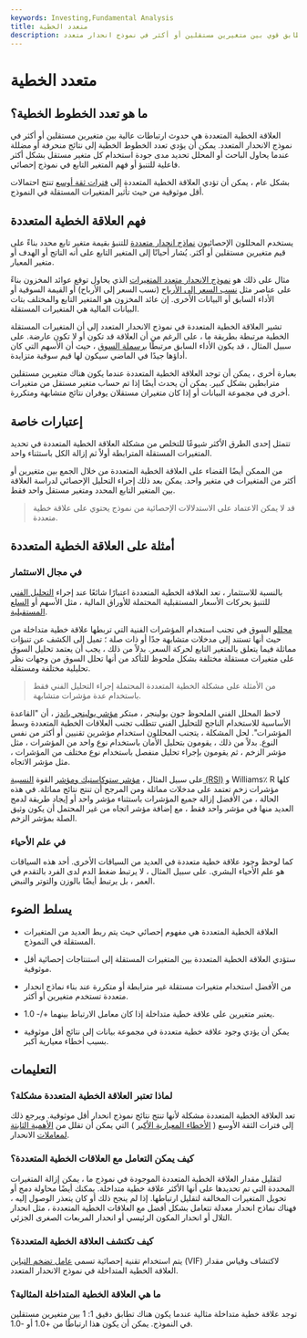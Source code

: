 ```yaml
---
keywords: Investing,Fundamental Analysis
title: متعدد الخطية
description: تظهر العلاقة الخطية المتعددة عندما يكون هناك تطابق قوي بين متغيرين مستقلين أو أكثر في نموذج انحدار متعدد.
---
```


# متعدد الخطية
## ما هو تعدد الخطوط الخطية؟

العلاقة الخطية المتعددة هي حدوث ارتباطات عالية بين متغيرين مستقلين أو أكثر في نموذج الانحدار المتعدد. يمكن أن يؤدي تعدد الخطوط الخطية إلى نتائج منحرفة أو مضللة عندما يحاول الباحث أو المحلل تحديد مدى جودة استخدام كل متغير مستقل بشكل أكثر فاعلية للتنبؤ أو فهم المتغير التابع في نموذج إحصائي.

بشكل عام ، يمكن أن تؤدي العلاقة الخطية المتعددة إلى [فترات ثقة أوسع](/confidenceinterval) تنتج احتمالات أقل موثوقية من حيث تأثير المتغيرات المستقلة في النموذج.

## فهم العلاقة الخطية المتعددة

يستخدم المحللون الإحصائيون [نماذج انحدار متعددة](/mlr) للتنبؤ بقيمة متغير تابع محدد بناءً على قيم متغيرين مستقلين أو أكثر. يُشار أحيانًا إلى المتغير التابع على أنه الناتج أو الهدف أو متغير المعيار.

مثال على ذلك هو [نموذج الانحدار متعدد المتغيرات](/multivariate-model) الذي يحاول توقع عوائد المخزون بناءً على عناصر مثل [نسب السعر إلى الأرباح](/price-earningsratio) (نسب السعر إلى الأرباح) أو القيمة السوقية أو الأداء السابق أو البيانات الأخرى. إن عائد المخزون هو المتغير التابع والمختلف بتات البيانات المالية هي المتغيرات المستقلة.

تشير العلاقة الخطية المتعددة في نموذج الانحدار المتعدد إلى أن المتغيرات المستقلة الخطية مرتبطة بطريقة ما ، على الرغم من أن العلاقة قد تكون أو لا تكون عارضة. على سبيل المثال ، قد يكون الأداء السابق مرتبطًا [برسملة السوق](/marketcapitalization) ، حيث أن الأسهم التي كان أداؤها جيدًا في الماضي سيكون لها قيم سوقية متزايدة.

بعبارة أخرى ، يمكن أن توجد العلاقة الخطية المتعددة عندما يكون هناك متغيرين مستقلين مترابطين بشكل كبير. يمكن أن يحدث أيضًا إذا تم حساب متغير مستقل من متغيرات أخرى في مجموعة البيانات أو إذا كان متغيران مستقلان يوفران نتائج متشابهة ومتكررة.

## إعتبارات خاصة

تتمثل إحدى الطرق الأكثر شيوعًا للتخلص من مشكلة العلاقة الخطية المتعددة في تحديد المتغيرات المستقلة المترابطة أولاً ثم إزالة الكل باستثناء واحد.

من الممكن أيضًا القضاء على العلاقة الخطية المتعددة من خلال الجمع بين متغيرين أو أكثر من المتغيرات في متغير واحد. يمكن بعد ذلك إجراء التحليل الإحصائي لدراسة العلاقة بين المتغير التابع المحدد ومتغير مستقل واحد فقط.

> قد لا يمكن الاعتماد على الاستدلالات الإحصائية من نموذج يحتوي على علاقة خطية متعددة.

>

## أمثلة على العلاقة الخطية المتعددة

### في مجال الاستثمار

بالنسبة للاستثمار ، تعد العلاقة الخطية المتعددة اعتبارًا شائعًا عند إجراء [التحليل الفني](/technicalanalysis) للتنبؤ بحركات الأسعار المستقبلية المحتملة للأوراق المالية ، مثل الأسهم أو [السلع المستقبلية](/commodityfuturescontract).

[محللو](/analyst) السوق في تجنب استخدام المؤشرات الفنية التي تربطها علاقة خطية متداخلة من حيث أنها تستند إلى مدخلات متشابهة جدًا أو ذات صلة ؛ تميل إلى الكشف عن تنبؤات مماثلة فيما يتعلق بالمتغير التابع لحركة السعر. بدلاً من ذلك ، يجب أن يعتمد تحليل السوق على متغيرات مستقلة مختلفة بشكل ملحوظ للتأكد من أنها تحلل السوق من وجهات نظر تحليلية مختلفة ومستقلة.

> من الأمثلة على مشكلة الخطية المتعددة المحتملة إجراء التحليل الفني فقط باستخدام عدة مؤشرات متشابهة.

>

لاحظ المحلل الفني الملحوظ جون بولينجر ، مبتكر [مؤشر بولينجر باندز](/bollingerbands) ، أن "القاعدة الأساسية للاستخدام الناجح للتحليل الفني تتطلب تجنب العلاقات الخطية المتعددة وسط المؤشرات". لحل المشكلة ، يتجنب المحللون استخدام مؤشرين تقنيين أو أكثر من نفس النوع. بدلاً من ذلك ، يقومون بتحليل الأمان باستخدام نوع واحد من المؤشرات ، مثل مؤشر الزخم ، ثم يقومون بإجراء تحليل منفصل باستخدام نوع مختلف من المؤشرات ، مثل مؤشر الاتجاه.

على سبيل المثال ، [مؤشر ستوكاستيك ومؤشر](/stochastic-modeling) القوة [النسبية (RSI)](/rsi) و Williams٪ R كلها مؤشرات زخم تعتمد على مدخلات مماثلة ومن المرجح أن تنتج نتائج مماثلة. في هذه الحالة ، من الأفضل إزالة جميع المؤشرات باستثناء مؤشر واحد أو إيجاد طريقة لدمج العديد منها في مؤشر واحد فقط ، مع إضافة مؤشر اتجاه من غير المحتمل أن يكون وثيق الصلة بمؤشر الزخم.

### في علم الأحياء

كما لوحظ وجود علاقة خطية متعددة في العديد من السياقات الأخرى. أحد هذه السياقات هو علم الأحياء البشري. على سبيل المثال ، لا يرتبط ضغط الدم لدى الفرد بالتقدم في العمر ، بل يرتبط أيضًا بالوزن والتوتر والنبض.

## يسلط الضوء

- العلاقة الخطية المتعددة هي مفهوم إحصائي حيث يتم ربط العديد من المتغيرات المستقلة في النموذج.

- ستؤدي العلاقة الخطية المتعددة بين المتغيرات المستقلة إلى استنتاجات إحصائية أقل موثوقية.

- من الأفضل استخدام متغيرات مستقلة غير مترابطة أو متكررة عند بناء نماذج انحدار متعددة تستخدم متغيرين أو أكثر.

- يعتبر متغيرين على علاقة خطية متداخلة إذا كان معامل الارتباط بينهما +/- 1.0.

- يمكن أن يؤدي وجود علاقة خطية متعددة في مجموعة بيانات إلى نتائج أقل موثوقية بسبب أخطاء معيارية أكبر.

## التعليمات

### لماذا تعتبر العلاقة الخطية المتعددة مشكلة؟

تعد العلاقة الخطية المتعددة مشكلة لأنها تنتج نتائج نموذج انحدار أقل موثوقية. ويرجع ذلك إلى فترات الثقة الأوسع ( [الأخطاء المعيارية الأكبر](/standard-error) ) التي يمكن أن تقلل من [الأهمية الثابتة](/statistical-significance) [لمعاملات](/statistical-significance) الانحدار.

### كيف يمكن التعامل مع العلاقات الخطية المتعددة؟

لتقليل مقدار العلاقة الخطية المتعددة الموجودة في نموذج ما ، يمكن إزالة المتغيرات المحددة التي تم تحديدها على أنها الأكثر علاقة خطية متداخلة. يمكنك أيضًا محاولة دمج أو تحويل المتغيرات المخالفة لتقليل ارتباطها. إذا لم ينجح ذلك أو كان يتعذر الوصول إليه ، فهناك نماذج انحدار معدلة تتعامل بشكل أفضل مع العلاقات الخطية المتعددة ، مثل انحدار التلال أو انحدار المكون الرئيسي أو انحدار المربعات الصغرى الجزئي.

### كيف تكتشف العلاقة الخطية المتعددة؟

يتم استخدام تقنية إحصائية تسمى [عامل تضخم التباين](/variance-inflation-factor) (VIF) لاكتشاف وقياس مقدار العلاقة الخطية المتداخلة في نموذج الانحدار المتعدد.

### ما هي العلاقة الخطية المتداخلة المثالية؟

توجد علاقة خطية متداخلة مثالية عندما يكون هناك تطابق دقيق 1: 1 بين متغيرين مستقلين في النموذج. يمكن أن يكون هذا ارتباطًا من +1.0 أو -1.0.

